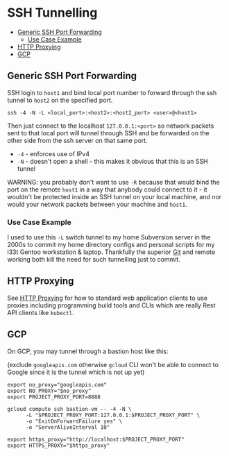 # SSH Tunnelling

<!-- INDEX_START -->

- [Generic SSH Port Forwarding](#generic-ssh-port-forwarding)
  - [Use Case Example](#use-case-example)
- [HTTP Proxying](#http-proxying)
- [GCP](#gcp)

<!-- INDEX_END -->

## Generic SSH Port Forwarding

SSH login to `host1` and bind local port number to forward through the ssh tunnel to `host2` on the specified port.

```shell
ssh -4 -N -L <local_port>:<host2>:<host2_port> <user>@<host1>
```

Then just connect to the localhost `127.0.0.1:<port>` so network packets sent to that local port will tunnel through
SSH and be forwarded on the other side from the ssh server on that same port.

- `-4` - enforces use of IPv4
- `-N` - doesn't open a shell - this makes it obvious that this is an SSH tunnel

WARNING: you probably don't want to use `-R` because that would bind the port on the remote `host1` in a way that
anybody could connect to it - it wouldn't be protected inside an SSH tunnel on your local machine, and nor would
your network packets between your machine and `host1`.

### Use Case Example

I used to use this `-L` switch tunnel to my home Subversion server in the 2000s to commit my home directory configs and
personal scripts for my l33t Gentoo workstation & laptop. Thankfully the superior [Git](git.md) and remote working both
kill the need for such tunnelling just to commit.

## HTTP Proxying

See [HTTP Proxying](http-proxying.md) for how to standard web application clients to use proxies including
programming build tools and CLIs which are really Rest API clients like `kubectl`.

## GCP

On GCP, you may tunnel through a bastion host like this:

(exclude `googleapis.com` otherwise `gcloud` CLI won't be able to connect to Google since it is the tunnel which is
not up yet)

```shell
export no_proxy="googleapis.com"
export NO_PROXY="$no_proxy"
export PROJECT_PROXY_PORT=8888

gcloud compute ssh bastion-vm -- -4 -N \
      -L "$PROJECT_PROXY_PORT:127.0.0.1:$PROJECT_PROXY_PORT" \
      -o "ExitOnForwardFailure yes" \
      -o "ServerAliveInterval 10"

export https_proxy="http://localhost:$PROJECT_PROXY_PORT"
export HTTPS_PROXY="$https_proxy"
```
